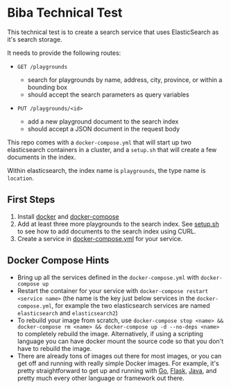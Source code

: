 Biba Technical Test
===================

This technical test is to create a search service that uses ElasticSearch as
it's search storage.

It needs to provide the following routes:

* `GET /playgrounds` 
    * search for playgrounds by name, address, city, province, or within a
      bounding box
    * should accept the search parameters as query variables
  
* `PUT /playgrounds/<id>`
    * add a new playground document to the search index
    * should accept a JSON document in the request body

This repo comes with a `docker-compose.yml` that will start up two elasticsearch
containers in a cluster, and a `setup.sh` that will create a few documents in
the index.

Within elasticsearch, the index name is `playgrounds`, the type name is `location`.


## First Steps

1. Install [docker](https://www.docker.com/get-started) and
   [docker-compose](https://docs.docker.com/compose/install/)
2. Add at least three more playgrounds to the search index. See
   [setup.sh](setup.sh) to see how to add documents to the search index using
   CURL.
3. Create a service in [docker-compose.yml](docker-compose.yml) for your
   service.
   
## Docker Compose Hints

* Bring up all the services defined in the `docker-compose.yml` with
  `docker-compose up`
* Restart the container for your service with `docker-compose restart <service
  name>` (the name is the key just below services in the `docker-compose.yml`,
  for example the two elasticsearch services are named `elasticsearch` and
  `elasticsearch2`)
* To rebuild your image from scratch, use `docker-compose stop <name> &&
  docker-compose rm <name> && docker-compose up -d --no-deps <name>` to
  completely rebuild the image. Alternatively, if using a scripting language you
  can have docker mount the source code so that you don't have to rebuild the
  image.
* There are already tons of images out there for most images, or you can get off
  and running with really simple Docker images. For example, it's pretty
  straightforward to get up and running with
  [Go](https://blog.codeship.com/building-minimal-docker-containers-for-go-applications/),
  [Flask](https://runnable.com/docker/python/docker-compose-with-flask-apps),
  [Java](https://www.baeldung.com/dockerizing-spring-boot-application), and
  pretty much every other language or framework out there.  
